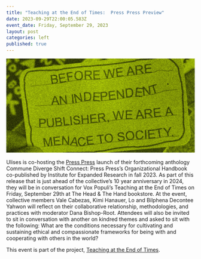 ```yaml
---
title: "Teaching at the End of Times:  Press Press Preview"
date: 2023-09-29T22:00:05.583Z
event_date: Friday, September 29, 2023
layout: post
categories: left
published: true
---
```



![](/assets/img/pp-book-preview-lime-green.jpeg)

Ulises is co-hosting the [Press Press](https://www.presspress.info/) launch of their forthcoming anthology Commune Diverge Shift Connect: Press Press’s Organizational Handbook co-published by Institute for Expanded Research in fall 2023. As part of this release that is just ahead of the collective’s 10 year anniversary in 2024, they will be in conversation for Vox Populi’s Teaching at the End of Times on Friday, September 29th at The Head & The Hand bookstore. At the event, collective members Vale Cabezas, Kimi Hanauer, Lo and Bilphena Decontee Yahwon will reflect on their collaborative relationship, methodologies, and practices with moderator Dana Bishop-Root. Attendees will also be invited to sit in conversation with another on kindred themes and asked to sit with the following: What are the conditions necessary for cultivating and sustaining ethical and compassionate frameworks for being with and cooperating with others in the world?

T﻿his event is part of the project, [Teaching at the End of Times](https://www.teachingattheendoftimes.org/about-us).
